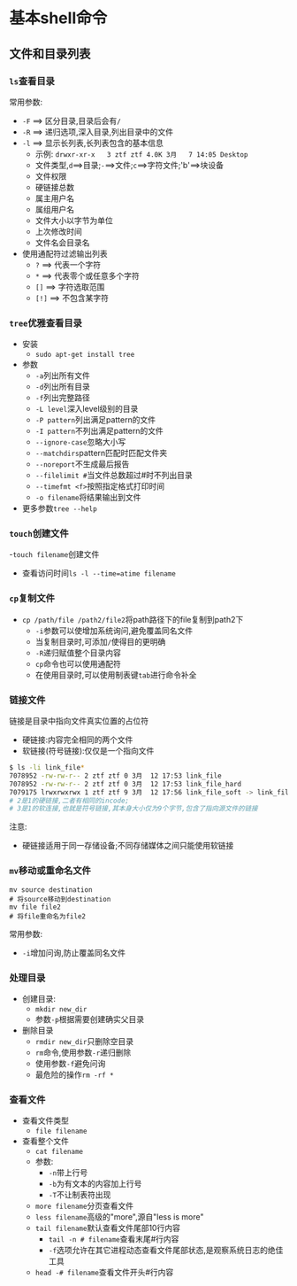 # 基本shell命令

## 文件和目录列表

### `ls`查看目录

常用参数:
- `-F` ==> 区分目录,目录后会有`/`
- `-R` ==> 递归选项,深入目录,列出目录中的文件
- `-l` ==> 显示长列表,长列表包含的基本信息
  - 示例: `drwxr-xr-x   3 ztf ztf 4.0K 3月   7 14:05 Desktop`
  - 文件类型,`d`==>目录;`-`==>文件;`c`==>字符文件;'b'==>块设备
  - 文件权限
  - 硬链接总数
  - 属主用户名
  - 属组用户名
  - 文件大小以字节为单位
  - 上次修改时间
  - 文件名会目录名
- 使用通配符过滤输出列表
  - `?` ==> 代表一个字符
  - `*` ==> 代表零个或任意多个字符
  - `[]` ==> 字符选取范围
  - `[!]` ==> 不包含某字符

### `tree`优雅查看目录

- 安装
  - `sudo apt-get install tree`
- 参数
  - `-a`列出所有文件
  - `-d`列出所有目录
  - `-f`列出完整路径
  - `-L level`深入level级别的目录
  - `-P pattern`列出满足pattern的文件
  - `-I pattern`不列出满足pattern的文件
  - `--ignore-case`忽略大小写
  - `--matchdirs`pattern匹配时匹配文件夹
  - `--noreport`不生成最后报告
  - `--filelimit #`当文件总数超过#时不列出目录
  - `--timefmt <f>`按照指定格式<f>打印时间
  - `-o filename`将结果输出到文件
- 更多参数`tree --help`

### `touch`创建文件

-`touch filename`创建文件
- 查看访问时间`ls -l --time=atime filename`

### `cp`复制文件

- `cp /path/file /path2/file2`将path路径下的file复制到path2下
  - `-i`参数可以使增加系统询问,避免覆盖同名文件
  - 当复制目录时,可添加`/`使得目的更明确
  - `-R`递归赋值整个目录内容
  - `cp`命令也可以使用通配符
  - 在使用目录时,可以使用制表键`tab`进行命令补全

### 链接文件

链接是目录中指向文件真实位置的占位符

- 硬链接:内容完全相同的两个文件
- 软链接(符号链接):仅仅是一个指向文件

```bash
$ ls -li link_file*
7078952 -rw-rw-r-- 2 ztf ztf 0 3月  12 17:53 link_file
7078952 -rw-rw-r-- 2 ztf ztf 0 3月  12 17:53 link_file_hard
7079175 lrwxrwxrwx 1 ztf ztf 9 3月  12 17:56 link_file_soft -> link_file
# 2是1的硬链接,二者有相同的incode;
# 3是1的软连接,也就是符号链接,其本身大小仅为9个字节,包含了指向源文件的链接
```
注意:
- 硬链接适用于同一存储设备;不同存储媒体之间只能使用软链接

### `mv`移动或重命名文件

```
mv source destination
# 将source移动到destination
mv file file2
# 将file重命名为file2
```

常用参数:
- `-i`增加问询,防止覆盖同名文件

### 处理目录

- 创建目录:
  - `mkdir new_dir`
  - 参数`-p`根据需要创建确实父目录
- 删除目录
  - `rmdir new_dir`只删除空目录
  - `rm`命令,使用参数`-r`递归删除
  - 使用参数`-f`避免问询
  - 最危险的操作`rm -rf *`

### 查看文件

- 查看文件类型
  - `file filename`
- 查看整个文件
  - `cat filename`
  - 参数:
    - `-n`带上行号
    - `-b`为有文本的内容加上行号
    - `-T`不让制表符出现
  - `more filename`分页查看文件
  - `less filename`高级的"more",源自"less is more"
  - `tail filename`默认查看文件尾部10行内容
    - `tail -n # filename`查看末尾#行内容
    - `-f`选项允许在其它进程动态查看文件尾部状态,是观察系统日志的绝佳工具
  - `head -# filename`查看文件开头#行内容


